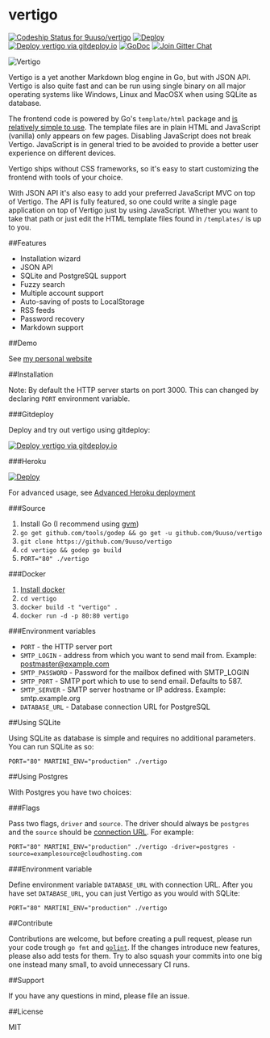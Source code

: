 vertigo
=======
[![Codeship Status for 9uuso/vertigo](https://img.shields.io/codeship/b2de9690-b16b-0132-08f1-3edef27c5b65/master.svg)](https://codeship.com/projects/69843) [![Deploy](https://img.shields.io/badge/heroku-deploy-green.svg)](https://heroku.com/deploy)
[![Deploy vertigo via gitdeploy.io](https://img.shields.io/badge/gitdeploy.io-deploy%20vertigo/master-green.svg)](https://www.gitdeploy.io/deploy?repository=https%3A%2F%2Fgithub.com%2F9uuso%2Fvertigo.git) [![GoDoc](https://godoc.org/github.com/9uuso/vertigo?status.svg)](https://godoc.org/github.com/9uuso/vertigo)
[![Join Gitter Chat](https://img.shields.io/badge/gitter-join%20chat%20%E2%86%92-brightgreen.svg?style=flat)](https://gitter.im/9uuso/vertigo?utm_source=badge&utm_medium=badge&utm_campaign=pr-badge&utm_content=badge)

![Vertigo](http://i.imgur.com/MiMlTL9.gif)

Vertigo is a yet another Markdown blog engine in Go, but with JSON API. Vertigo is also quite fast and can be run using single binary on all major operating systems like Windows, Linux and MacOSX when using SQLite as database.

The frontend code is powered by Go's `template/html` package and [is relatively simple to use](https://github.com/9uuso/vertigo/blob/master/templates/post/display.tmpl). The template files are in plain HTML and JavaScript (vanilla) only appears on few pages. Disabling JavaScript does not break Vertigo. JavaScript is in general tried to be avoided to provide a better user experience on different devices.

Vertigo ships without CSS frameworks, so it's easy to start customizing the frontend with tools of your choice.

With JSON API it's also easy to add your preferred JavaScript MVC on top of Vertigo. The API is fully featured, so one could write a single page application on top of Vertigo just by using JavaScript. Whether you want to take that path or just edit the HTML template files found in `/templates/` is up to you.

##Features

- Installation wizard
- JSON API
- SQLite and PostgreSQL support
- Fuzzy search
- Multiple account support
- Auto-saving of posts to LocalStorage
- RSS feeds
- Password recovery
- Markdown support

##Demo

See [my personal website](http://www.juusohaavisto.com/)

##Installation

Note: By default the HTTP server starts on port 3000. This can changed by declaring `PORT` environment variable.

###Gitdeploy

Deploy and try out vertigo using gitdeploy:

[![Deploy vertigo via gitdeploy.io](https://img.shields.io/badge/gitdeploy.io-deploy%20vertigo/master-green.svg)](https://www.gitdeploy.io/deploy?repository=https%3A%2F%2Fgithub.com%2F9uuso%2Fvertigo.git)

###Heroku

[![Deploy](https://www.herokucdn.com/deploy/button.png)](https://heroku.com/deploy)

For advanced usage, see [Advanced Heroku deployment](https://github.com/9uuso/vertigo/wiki/Advanced-Heroku-deployment)

###Source

1. Install Go (I recommend using [gvm](https://github.com/moovweb/gvm))
2. `go get github.com/tools/godep && go get -u github.com/9uuso/vertigo`
3. `git clone https://github.com/9uuso/vertigo`
4. `cd vertigo && godep go build`
5. `PORT="80" ./vertigo`

###Docker
1. [Install docker](https://docs.docker.com/installation/)
2. `cd vertigo`
3. `docker build -t "vertigo" .`
4. `docker run -d -p 80:80 vertigo`

###Environment variables
* `PORT` - the HTTP server port
* `SMTP_LOGIN` - address from which you want to send mail from. Example: postmaster@example.com
* `SMTP_PASSWORD` - Password for the mailbox defined with SMTP_LOGIN
* `SMTP_PORT` - SMTP port which to use to send email. Defaults to 587.
* `SMTP_SERVER` - SMTP server hostname or IP address. Example: smtp.example.org
* `DATABASE_URL` - Database connection URL for PostgreSQL

##Using SQLite

Using SQLite as database is simple and requires no additional parameters. You can run SQLite as so:

`PORT="80" MARTINI_ENV="production" ./vertigo`

##Using Postgres

With Postgres you have two choices:

###Flags

Pass two flags, `driver` and `source`. The driver should always be `postgres` and the `source` should be [connection URL](http://www.postgresql.org/docs/current/static/libpq-connect.html#LIBPQ-CONNSTRING). For example:

`PORT="80" MARTINI_ENV="production" ./vertigo -driver=postgres -source=examplesource@cloudhosting.com`

###Environment variable

Define environment variable `DATABASE_URL` with connection URL. After you have set `DATABASE_URL`, you can just Vertigo as you would with SQLite:

`PORT="80" MARTINI_ENV="production" ./vertigo`

##Contribute

Contributions are welcome, but before creating a pull request, please run your code trough `go fmt` and [`golint`](https://github.com/golang/lint). If the changes introduce new features, please also add tests for them. Try to also squash your commits into one big one instead many small, to avoid unnecessary CI runs.

##Support

If you have any questions in mind, please file an issue.

##License

MIT
